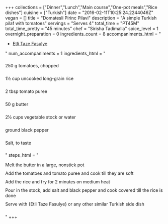 +++
collections = ["Dinner","Lunch","Main course","One-pot meals","Rice dishes"]
cuisine = ["Turkish"]
date = "2016-02-11T10:25:24.2244046Z"
vegan = []
title = "Domatesli Pirinc Pilavi"
description = "A simple Turkish pilaf with tomatoes"
servings = "Serves 4"
total_time = "PT45M"
total_time_pretty = "45 minutes"
chef = "Sirisha Tadimalla"
spice_level = 1
overnight_preparation = 0
ingredients_count = 8
accompaniments_html = "<ul><li><a href = '../3GxVexCd/'>Etli Taze Fasulye</a></li></ul>"
num_accompaniments = 1
ingredients_html = "<ul style='padding-left: 0; list-style: none;'><li itemprop='recipeIngredient' style='margin: 8px 0px;padding: 8px 0px;'>250 g tomatoes, chopped</li><li itemprop='recipeIngredient' style='margin: 8px 0px;padding: 8px 0px;'>1½ cup uncooked long-grain rice</li><li itemprop='recipeIngredient' style='margin: 8px 0px;padding: 8px 0px;'>2 tbsp tomato puree</li><li itemprop='recipeIngredient' style='margin: 8px 0px;padding: 8px 0px;'>50 g butter</li><li itemprop='recipeIngredient' style='margin: 8px 0px;padding: 8px 0px;'>2½ cups vegetable stock or water</li><li itemprop='recipeIngredient' style='margin: 8px 0px;padding: 8px 0px;'>ground black pepper</li><li itemprop='recipeIngredient' style='margin: 8px 0px;padding: 8px 0px;'>Salt, to taste</li></ul>"
steps_html = "<ol style='list-style: none inside; padding-left: 0px;'><li style='padding-bottom: 10px;'><i class='step-track-icon fa fa-square-o'></i><span class='step-text' itemprop='recipeInstructions'>Melt the butter in a large, nonstick pot</span></li><li style='padding-bottom: 10px;'><i class='step-track-icon fa fa-square-o'></i><span class='step-text' itemprop='recipeInstructions'>Add the tomatoes and tomato puree and cook till they are soft</span></li><li style='padding-bottom: 10px;'><i class='step-track-icon fa fa-square-o'></i><span class='step-text' itemprop='recipeInstructions'>Add the rice and fry for 2 minutes on medium heat</span></li><li style='padding-bottom: 10px;'><i class='step-track-icon fa fa-square-o'></i><span class='step-text' itemprop='recipeInstructions'>Pour in the stock, add salt and black pepper and cook covered till the rice is done</span></li><li style='padding-bottom: 10px;'><i class='step-track-icon fa fa-square-o'></i><span class='step-text' itemprop='recipeInstructions'>Serve with {Etli Taze Fasulye} or any other similar Turkish side dish</span></li></ol>"
+++
